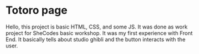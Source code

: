 <h1> Totoro page </h1>
Hello, this project is basic HTML, CSS, and some JS. It was done as work project for SheCodes basic workshop. 
It was my first experience with Front End. It basically tells about studio ghibli and the button interacts with the user.
